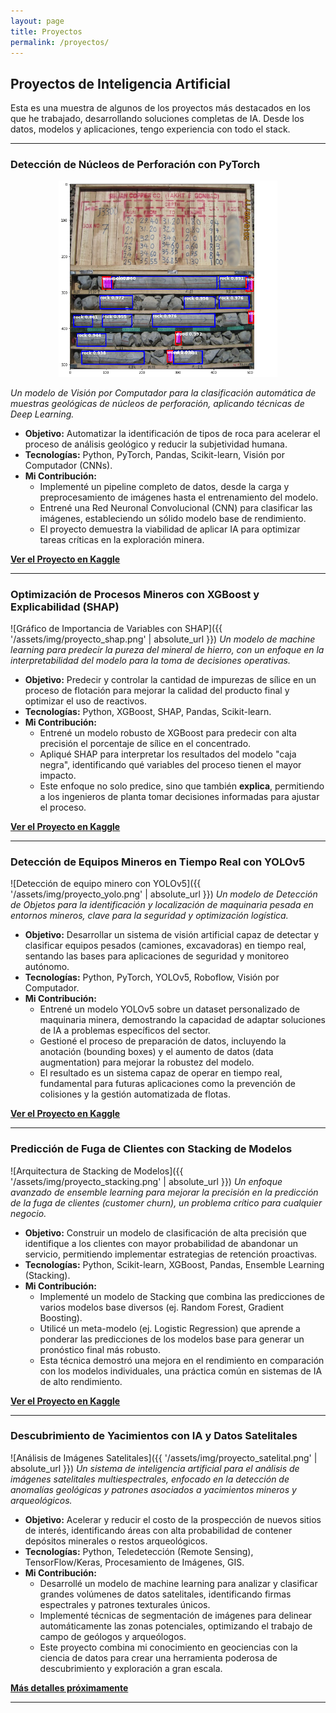 ```yaml
---
layout: page
title: Proyectos
permalink: /proyectos/
---
```


## Proyectos de Inteligencia Artificial

Esta es una muestra de algunos de los proyectos más destacados en los que he trabajado, desarrollando soluciones completas de IA. Desde los datos, modelos y aplicaciones, tengo experiencia con todo el stack.

---

### Detección de Núcleos de Perforación con PyTorch

<p align="center">
  <img src="https://raw.githubusercontent.com/CCARTAGENAMATOS/ccartagenamatos.github.io/refs/heads/master/core.png" alt="Detección de Núcleos de Perforación" width="350">
</p>

*Un modelo de Visión por Computador para la clasificación automática de muestras geológicas de núcleos de perforación, aplicando técnicas de Deep Learning.*

- **Objetivo:** Automatizar la identificación de tipos de roca para acelerar el proceso de análisis geológico y reducir la subjetividad humana.
- **Tecnologías:** Python, PyTorch, Pandas, Scikit-learn, Visión por Computador (CNNs).
- **Mi Contribución:**
    - Implementé un pipeline completo de datos, desde la carga y preprocesamiento de imágenes hasta el entrenamiento del modelo.
    - Entrené una Red Neuronal Convolucional (CNN) para clasificar las imágenes, estableciendo un sólido modelo base de rendimiento.
    - El proyecto demuestra la viabilidad de aplicar IA para optimizar tareas críticas en la exploración minera.

[**Ver el Proyecto en Kaggle**](https://www.kaggle.com/code/cristianminas/mining-core-detection-pytorch-baseline)

---

### Optimización de Procesos Mineros con XGBoost y Explicabilidad (SHAP)

![Gráfico de Importancia de Variables con SHAP]({{ '/assets/img/proyecto_shap.png' | absolute_url }})
*Un modelo de machine learning para predecir la pureza del mineral de hierro, con un enfoque en la interpretabilidad del modelo para la toma de decisiones operativas.*

- **Objetivo:** Predecir y controlar la cantidad de impurezas de sílice en un proceso de flotación para mejorar la calidad del producto final y optimizar el uso de reactivos.
- **Tecnologías:** Python, XGBoost, SHAP, Pandas, Scikit-learn.
- **Mi Contribución:**
    - Entrené un modelo robusto de XGBoost para predecir con alta precisión el porcentaje de sílice en el concentrado.
    - Apliqué SHAP para interpretar los resultados del modelo "caja negra", identificando qué variables del proceso tienen el mayor impacto.
    - Este enfoque no solo predice, sino que también **explica**, permitiendo a los ingenieros de planta tomar decisiones informadas para ajustar el proceso.

[**Ver el Proyecto en Kaggle**](https://www.kaggle.com/code/cristianminas/xgboost-mining-process-shap-explainability)

---

### Detección de Equipos Mineros en Tiempo Real con YOLOv5

![Detección de equipo minero con YOLOv5]({{ '/assets/img/proyecto_yolo.png' | absolute_url }})
*Un modelo de Detección de Objetos para la identificación y localización de maquinaria pesada en entornos mineros, clave para la seguridad y optimización logística.*

- **Objetivo:** Desarrollar un sistema de visión artificial capaz de detectar y clasificar equipos pesados (camiones, excavadoras) en tiempo real, sentando las bases para aplicaciones de seguridad y monitoreo autónomo.
- **Tecnologías:** Python, PyTorch, YOLOv5, Roboflow, Visión por Computador.
- **Mi Contribución:**
    - Entrené un modelo YOLOv5 sobre un dataset personalizado de maquinaria minera, demostrando la capacidad de adaptar soluciones de IA a problemas específicos del sector.
    - Gestioné el proceso de preparación de datos, incluyendo la anotación (bounding boxes) y el aumento de datos (data augmentation) para mejorar la robustez del modelo.
    - El resultado es un sistema capaz de operar en tiempo real, fundamental para futuras aplicaciones como la prevención de colisiones y la gestión automatizada de flotas.

[**Ver el Proyecto en Kaggle**](https://www.kaggle.com/code/cristianminas/mining-equipment-yolov5-train)

---

### Predicción de Fuga de Clientes con Stacking de Modelos

![Arquitectura de Stacking de Modelos]({{ '/assets/img/proyecto_stacking.png' | absolute_url }})
*Un enfoque avanzado de ensemble learning para mejorar la precisión en la predicción de la fuga de clientes (customer churn), un problema crítico para cualquier negocio.*

- **Objetivo:** Construir un modelo de clasificación de alta precisión que identifique a los clientes con mayor probabilidad de abandonar un servicio, permitiendo implementar estrategias de retención proactivas.
- **Tecnologías:** Python, Scikit-learn, XGBoost, Pandas, Ensemble Learning (Stacking).
- **Mi Contribución:**
    - Implementé un modelo de Stacking que combina las predicciones de varios modelos base diversos (ej. Random Forest, Gradient Boosting).
    - Utilicé un meta-modelo (ej. Logistic Regression) que aprende a ponderar las predicciones de los modelos base para generar un pronóstico final más robusto.
    - Esta técnica demostró una mejora en el rendimiento en comparación con los modelos individuales, una práctica común en sistemas de IA de alto rendimiento.

[**Ver el Proyecto en Kaggle**](https://www.kaggle.com/code/cristianminas/2-14-stacking-de-modelos)

---

### Descubrimiento de Yacimientos con IA y Datos Satelitales

![Análisis de Imágenes Satelitales]({{ '/assets/img/proyecto_satelital.png' | absolute_url }})
*Un sistema de inteligencia artificial para el análisis de imágenes satelitales multiespectrales, enfocado en la detección de anomalías geológicas y patrones asociados a yacimientos mineros y arqueológicos.*

- **Objetivo:** Acelerar y reducir el costo de la prospección de nuevos sitios de interés, identificando áreas con alta probabilidad de contener depósitos minerales o restos arqueológicos.
- **Tecnologías:** Python, Teledetección (Remote Sensing), TensorFlow/Keras, Procesamiento de Imágenes, GIS.
- **Mi Contribución:**
    - Desarrollé un modelo de machine learning para analizar y clasificar grandes volúmenes de datos satelitales, identificando firmas espectrales y patrones texturales únicos.
    - Implementé técnicas de segmentación de imágenes para delinear automáticamente las zonas potenciales, optimizando el trabajo de campo de geólogos y arqueólogos.
    - Este proyecto combina mi conocimiento en geociencias con la ciencia de datos para crear una herramienta poderosa de descubrimiento y exploración a gran escala.

<!-- Si tienes un enlace para este proyecto, ponlo aquí. Si no, puedes borrar la siguiente línea -->
[**Más detalles próximamente**](#)

---
